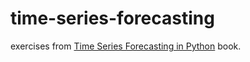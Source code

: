 # time-series-forecasting
exercises from [Time Series Forecasting in Python](https://www.manning.com/books/time-series-forecasting-in-python-book) book.
